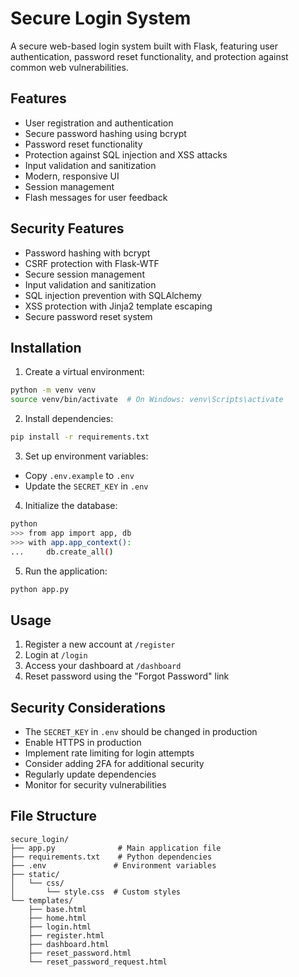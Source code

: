 # Secure Login System

A secure web-based login system built with Flask, featuring user authentication, password reset functionality, and protection against common web vulnerabilities.

## Features

- User registration and authentication
- Secure password hashing using bcrypt
- Password reset functionality
- Protection against SQL injection and XSS attacks
- Input validation and sanitization
- Modern, responsive UI
- Session management
- Flash messages for user feedback

## Security Features

- Password hashing with bcrypt
- CSRF protection with Flask-WTF
- Secure session management
- Input validation and sanitization
- SQL injection prevention with SQLAlchemy
- XSS protection with Jinja2 template escaping
- Secure password reset system

## Installation

1. Create a virtual environment:
```bash
python -m venv venv
source venv/bin/activate  # On Windows: venv\Scripts\activate
```

2. Install dependencies:
```bash
pip install -r requirements.txt
```

3. Set up environment variables:
- Copy `.env.example` to `.env`
- Update the `SECRET_KEY` in `.env`

4. Initialize the database:
```bash
python
>>> from app import app, db
>>> with app.app_context():
...     db.create_all()
```

5. Run the application:
```bash
python app.py
```

## Usage

1. Register a new account at `/register`
2. Login at `/login`
3. Access your dashboard at `/dashboard`
4. Reset password using the "Forgot Password" link

## Security Considerations

- The `SECRET_KEY` in `.env` should be changed in production
- Enable HTTPS in production
- Implement rate limiting for login attempts
- Consider adding 2FA for additional security
- Regularly update dependencies
- Monitor for security vulnerabilities

## File Structure

```
secure_login/
├── app.py              # Main application file
├── requirements.txt    # Python dependencies
├── .env               # Environment variables
├── static/
│   └── css/
│       └── style.css  # Custom styles
└── templates/
    ├── base.html
    ├── home.html
    ├── login.html
    ├── register.html
    ├── dashboard.html
    ├── reset_password.html
    └── reset_password_request.html
```
